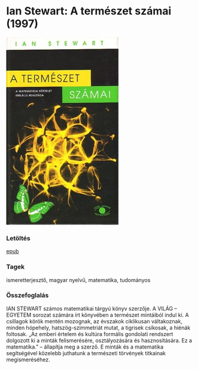 # <a name="id_781">Ian Stewart: A természet számai (1997)</a>
<img src="https://github.com/BercziSandor/calibre_lib/raw/main/libs/main/Ian%20Stewart/A%20termeszet%20szamai%20%28781%29/cover.jpg" alt="cover" width="300"/>

### Letöltés
[epub](https://github.com/BercziSandor/calibre_lib/raw/main/libs/main/Ian%20Stewart/A%20termeszet%20szamai%20%28781%29/A%20termeszet%20szamai%20-%20Ian%20Stewart.epub)

### Tagek
ismeretterjesztő, magyar nyelvű, matematika, tudományos

### Összefoglalás
<div>
<p>IAN STEWART számos matematikai tárgyú könyv szerzője. A VILÁG – EGYETEM sorozat számára írt könyvében a természet mintáiból indul ki. A csillagok körök mentén mozognak, az évszakok ciklikusan váltakoznak, minden hópehely, hatszög-szimmetriát mutat, a tigrisek csíkosak, a hiénák foltosak. „Az emberi értelem és kultúra formális gondolati rendszert dolgozott ki a minták felismerésére, osztályozására és hasznosítására. Ez a matematika.” – állapítja meg a szerző. E minták és a matematika segítségével közelebb juthatunk a természeti törvények titkainak megismeréséhez.</p></div>


